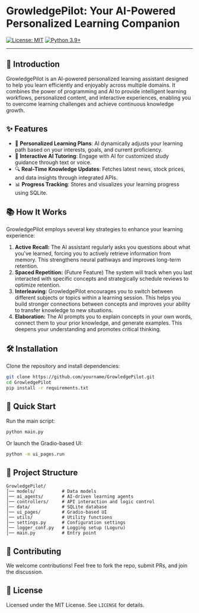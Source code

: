 # GrowledgePilot: Your AI-Powered Personalized Learning Companion

[![License: MIT](https://img.shields.io/badge/License-MIT-yellow.svg)](https://opensource.org/licenses/MIT)
[![Python 3.9+](https://img.shields.io/badge/python-3.9+-blue.svg)](https://www.python.org/downloads/release/python-390/)

---

## 🚀 Introduction

GrowledgePilot is an AI-powered personalized learning assistant designed to help you learn efficiently and enjoyably
across multiple domains. It combines the power of programming and AI to provide intelligent learning workflows,
personalized content, and interactive experiences, enabling you to overcome learning challenges and achieve continuous
knowledge growth.

## ✨ Features

- 🎯 **Personalized Learning Plans**: AI dynamically adjusts your learning path based on your interests, goals, and
  current proficiency.
- 🤖 **Interactive AI Tutoring**: Engage with AI for customized study guidance through text or voice.
- 🔍 **Real-Time Knowledge Updates**: Fetches latest news, stock prices, and data insights through integrated APIs.
- 📊 **Progress Tracking**: Stores and visualizes your learning progress using SQLite.

## 📚 How It Works

GrowledgePilot employs several key strategies to enhance your learning experience:

1. **Active Recall:** The AI assistant regularly asks you questions about what you've learned, forcing you to actively
   retrieve information from memory. This strengthens neural pathways and improves long-term retention.
2. **Spaced Repetition:**  (Future Feature) The system will track when you last interacted with specific concepts and
   strategically schedule reviews to optimize retention.
3. **Interleaving:** GrowledgePilot encourages you to switch between different subjects or topics within a learning
   session. This helps you build stronger connections between concepts and improves your ability to transfer knowledge
   to new situations.
4. **Elaboration:** The AI prompts you to explain concepts in your own words, connect them to your prior knowledge, and
   generate examples. This deepens your understanding and promotes critical thinking.

## 🛠 Installation

Clone the repository and install dependencies:

```bash
git clone https://github.com/yourname/GrowledgePilot.git
cd GrowledgePilot
pip install -r requirements.txt
```

## 🚀 Quick Start

Run the main script:

```bash
python main.py
```

Or launch the Gradio-based UI:

```bash
python -m ui_pages.run
```

## 📂 Project Structure

```
GrowledgePilot/
│── models/          # Data models
│── ai_agents/       # AI-driven learning agents
│── controllers/     # API interaction and logic control
│── data/            # SQLite database
│── ui_pages/        # Gradio-based UI
│── utils/           # Utility functions
│── settings.py      # Configuration settings
│── logger_conf.py   # Logging setup (Loguru)
│── main.py          # Entry point
```

## 🤝 Contributing

We welcome contributions! Feel free to fork the repo, submit PRs, and join the discussion.

## 📜 License

Licensed under the MIT License. See `LICENSE` for details.

